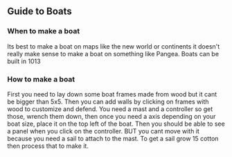 ## Guide to Boats
### When to make a boat

Its best to make a boat on maps like the new world or continents it
doesn't really make sense to make a boat on something like Pangea. Boats
can be built in 1013

### How to make a boat

First you need to lay down some boat frames made from wood but it cant
be bigger than 5x5. Then you can add walls by clicking on frames with
wood to customize and defend. You need a mast and a controller so get
those, wrench them down, then once you need a axis depending on your
boat size, place it on the top left of the boat. Then you should be able
to see a panel when you click on the controller. BUT you cant move with
it because you need a sail to attach to the mast. To get a sail grow 15
cotton then process that to make it.